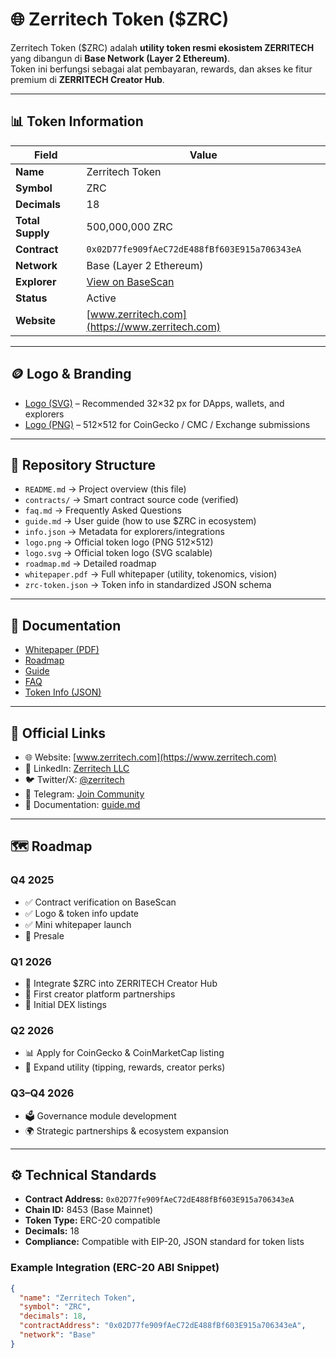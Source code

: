 # 🌐 Zerritech Token ($ZRC)

Zerritech Token ($ZRC) adalah **utility token resmi ekosistem ZERRITECH** yang dibangun di **Base Network (Layer 2 Ethereum)**.  
Token ini berfungsi sebagai alat pembayaran, rewards, dan akses ke fitur premium di **ZERRITECH Creator Hub**.

---

## 📊 Token Information

| Field            | Value                                                                 |
|------------------|----------------------------------------------------------------------|
| **Name**         | Zerritech Token                                                      |
| **Symbol**       | ZRC                                                                  |
| **Decimals**     | 18                                                                   |
| **Total Supply** | 500,000,000 ZRC                                                      |
| **Contract**     | `0x02D77fe909fAeC72dE488fBf603E915a706343eA`                         |
| **Network**      | Base (Layer 2 Ethereum)                                              |
| **Explorer**     | [View on BaseScan](https://basescan.org/token/0x02D77fe909fAeC72dE488fBf603E915a706343eA) |
| **Status**       | Active                                                               |
| **Website**      | [www.zerritech.com](https://www.zerritech.com)                       |

---

## 🪙 Logo & Branding

- [Logo (SVG)](./logo.svg) – Recommended 32×32 px for DApps, wallets, and explorers  
- [Logo (PNG)](./logo.png) – 512×512 for CoinGecko / CMC / Exchange submissions  

---

## 📂 Repository Structure

- `README.md` → Project overview (this file)  
- `contracts/` → Smart contract source code (verified)  
- `faq.md` → Frequently Asked Questions  
- `guide.md` → User guide (how to use $ZRC in ecosystem)  
- `info.json` → Metadata for explorers/integrations  
- `logo.png` → Official token logo (PNG 512×512)  
- `logo.svg` → Official token logo (SVG scalable)  
- `roadmap.md` → Detailed roadmap  
- `whitepaper.pdf` → Full whitepaper (utility, tokenomics, vision)  
- `zrc-token.json` → Token info in standardized JSON schema  

---

## 📑 Documentation

- [Whitepaper (PDF)](./whitepaper.pdf)  
- [Roadmap](./roadmap.md)  
- [Guide](./guide.md)  
- [FAQ](./faq.md)  
- [Token Info (JSON)](./zrc-token.json)  

---

## 🔗 Official Links

- 🌐 Website: [www.zerritech.com](https://www.zerritech.com)  
- 💼 LinkedIn: [Zerritech LLC](https://linkedin.com/company/zerritech)  
- 🐦 Twitter/X: [@zerritech](https://twitter.com/zerritech)  
- 💬 Telegram: [Join Community](https://t.me/zerritech)  
- 📖 Documentation: [guide.md](./guide.md)  

---

## 🗺️ Roadmap

### Q4 2025
- ✅ Contract verification on BaseScan  
- ✅ Logo & token info update  
- ✅ Mini whitepaper launch  
- 🚀 Presale  

### Q1 2026
- 🔗 Integrate $ZRC into ZERRITECH Creator Hub  
- 🤝 First creator platform partnerships  
- 💱 Initial DEX listings  

### Q2 2026
- 📊 Apply for CoinGecko & CoinMarketCap listing  
- 🎁 Expand utility (tipping, rewards, creator perks)  

### Q3–Q4 2026
- 🗳️ Governance module development  
- 🌍 Strategic partnerships & ecosystem expansion  

---

## ⚙️ Technical Standards

- **Contract Address:** `0x02D77fe909fAeC72dE488fBf603E915a706343eA`  
- **Chain ID:** 8453 (Base Mainnet)  
- **Token Type:** ERC-20 compatible  
- **Decimals:** 18  
- **Compliance:** Compatible with EIP-20, JSON standard for token lists  

### Example Integration (ERC-20 ABI Snippet)
```json
{
  "name": "Zerritech Token",
  "symbol": "ZRC",
  "decimals": 18,
  "contractAddress": "0x02D77fe909fAeC72dE488fBf603E915a706343eA",
  "network": "Base"
}
